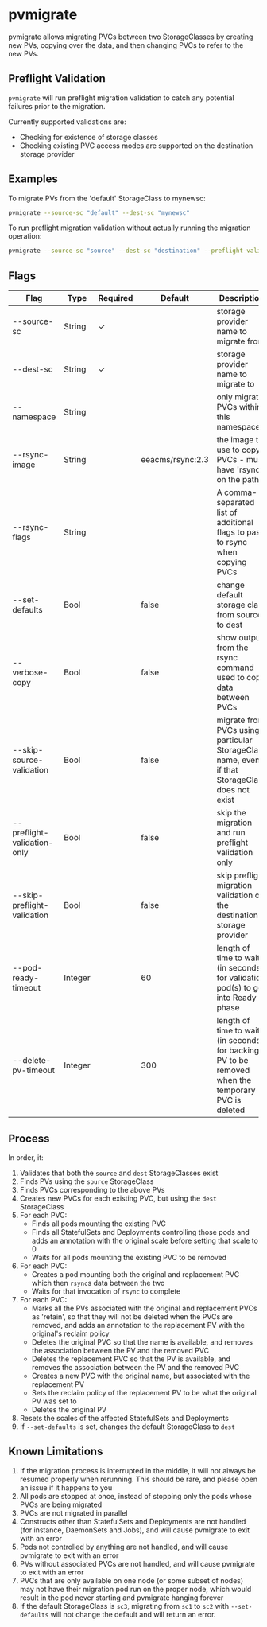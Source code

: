 # pvmigrate

pvmigrate allows migrating PVCs between two StorageClasses by creating new PVs, copying over the data, and then changing
PVCs to refer to the new PVs.

## Preflight Validation

`pvmigrate` will run preflight migration validation to catch any potential failures prior to the migration.

Currently supported validations are:

- Checking for existence of storage classes
- Checking existing PVC access modes are supported on the destination storage provider

## Examples

To migrate PVs from the 'default' StorageClass to mynewsc:

```bash
pvmigrate --source-sc "default" --dest-sc "mynewsc"
```

To run preflight migration validation without actually running the migration operation:

```bash
pvmigrate --source-sc "source" --dest-sc "destination" --preflight-validation-only
```

## Flags

| Flag                        | Type    | Required | Default          | Description                                                                                        |
|-----------------------------|---------|----------|------------------|----------------------------------------------------------------------------------------------------|
| --source-sc                 | String  | ✓        |                  | storage provider name to migrate from                                                              |
| --dest-sc                   | String  | ✓        |                  | storage provider name to migrate to                                                                |
| --namespace                 | String  |          |                  | only migrate PVCs within this namespace                                                            |
| --rsync-image               | String  |          | eeacms/rsync:2.3 | the image to use to copy PVCs - must have 'rsync' on the path                                      |
| --rsync-flags               | String  |          |                  | A comma-separated list of additional flags to pass to rsync when copying PVCs                      |
| --set-defaults              | Bool    |          | false            | change default storage class from source to dest                                                   |
| --verbose-copy              | Bool    |          | false            | show output from the rsync command used to copy data between PVCs                                  |
| --skip-source-validation    | Bool    |          | false            | migrate from PVCs using a particular StorageClass name, even if that StorageClass does not exist   |
| --preflight-validation-only | Bool    |          | false            | skip the migration and run preflight validation only                                               |
| --skip-preflight-validation | Bool    |          | false            | skip preflight migration validation on the destination storage provider                            |
| --pod-ready-timeout         | Integer |          | 60               | length of time to wait (in seconds) for validation pod(s) to go into Ready phase                   |
| --delete-pv-timeout         | Integer |          | 300              | length of time to wait (in seconds) for backing PV to be removed when the temporary PVC is deleted |

## Process

In order, it:

1. Validates that both the `source` and `dest` StorageClasses exist
2. Finds PVs using the `source` StorageClass
3. Finds PVCs corresponding to the above PVs
4. Creates new PVCs for each existing PVC, but using the `dest` StorageClass
5. For each PVC:
    * Finds all pods mounting the existing PVC
    * Finds all StatefulSets and Deployments controlling those pods and adds an annotation with the original scale
      before setting that scale to 0
    * Waits for all pods mounting the existing PVC to be removed
6. For each PVC:
    * Creates a pod mounting both the original and replacement PVC which then `rsync`s data between the two
    * Waits for that invocation of `rsync` to complete
7. For each PVC:
    * Marks all the PVs associated with the original and replacement PVCs as 'retain', so that they will not be deleted
      when the PVCs are removed, and adds an annotation to the replacement PV with the original's reclaim policy
    * Deletes the original PVC so that the name is available, and removes the association between the PV and the removed
      PVC
    * Deletes the replacement PVC so that the PV is available, and removes the association between the PV and the
      removed PVC
    * Creates a new PVC with the original name, but associated with the replacement PV
    * Sets the reclaim policy of the replacement PV to be what the original PV was set to
    * Deletes the original PV
8. Resets the scales of the affected StatefulSets and Deployments
9. If `--set-defaults` is set, changes the default StorageClass to `dest`

## Known Limitations

1. If the migration process is interrupted in the middle, it will not always be resumed properly when rerunning. This
   should be rare, and please open an issue if it happens to you
2. All pods are stopped at once, instead of stopping only the pods whose PVCs are being migrated
3. PVCs are not migrated in parallel
4. Constructs other than StatefulSets and Deployments are not handled (for instance, DaemonSets and Jobs), and will
   cause pvmigrate to exit with an error
5. Pods not controlled by anything are not handled, and will cause pvmigrate to exit with an error
6. PVs without associated PVCs are not handled, and will cause pvmigrate to exit with an error
7. PVCs that are only available on one node (or some subset of nodes) may not have their migration pod run on the proper
   node, which would result in the pod never starting and pvmigrate hanging forever
8. If the default StorageClass is `sc3`, migrating from `sc1` to `sc2` with `--set-defaults` will not change the default
   and will return an error.

